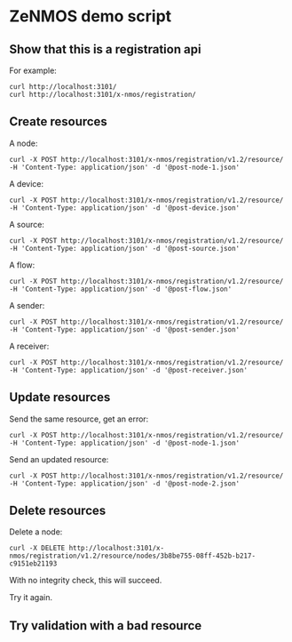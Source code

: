 # ZeNMOS demo script

## Show that this is a registration api

For example:

    curl http://localhost:3101/
    curl http://localhost:3101/x-nmos/registration/

## Create resources

A node:

    curl -X POST http://localhost:3101/x-nmos/registration/v1.2/resource/ -H 'Content-Type: application/json' -d '@post-node-1.json'

A device:

    curl -X POST http://localhost:3101/x-nmos/registration/v1.2/resource/ -H 'Content-Type: application/json' -d '@post-device.json'

A source:

    curl -X POST http://localhost:3101/x-nmos/registration/v1.2/resource/ -H 'Content-Type: application/json' -d '@post-source.json'

A flow:

    curl -X POST http://localhost:3101/x-nmos/registration/v1.2/resource/ -H 'Content-Type: application/json' -d '@post-flow.json'

A sender:

    curl -X POST http://localhost:3101/x-nmos/registration/v1.2/resource/ -H 'Content-Type: application/json' -d '@post-sender.json'

A receiver:

    curl -X POST http://localhost:3101/x-nmos/registration/v1.2/resource/ -H 'Content-Type: application/json' -d '@post-receiver.json'


## Update resources

Send the same resource, get an error:

    curl -X POST http://localhost:3101/x-nmos/registration/v1.2/resource/ -H 'Content-Type: application/json' -d '@post-node-1.json'

Send an updated resource:

    curl -X POST http://localhost:3101/x-nmos/registration/v1.2/resource/ -H 'Content-Type: application/json' -d '@post-node-2.json'

## Delete resources

Delete a node:

    curl -X DELETE http://localhost:3101/x-nmos/registration/v1.2/resource/nodes/3b8be755-08ff-452b-b217-c9151eb21193

With no integrity check, this will succeed.

Try it again.

## Try validation with a bad resource
